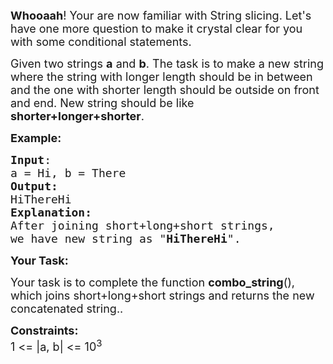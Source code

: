 <div><div class="problems_problem_content__Xm_eO"><p><span style="font-size:18px"><strong>Whooaah</strong>! Your are now familiar with String slicing. Let's have one more question to make it crystal clear for you with some conditional statements.</span></p>

<p><span style="font-size:18px">Given two strings <strong>a</strong> and <strong>b</strong>. The task is to make a new string where the string with longer length should be in between and the one with shorter length should be outside on front and end. New string should be like <strong>shorter+longer+shorter</strong>.</span></p>

<p><span style="font-size:18px"><strong>Example:</strong></span></p>

<pre><span style="font-size:18px"><strong>Input</strong>: </span>
<span style="font-size:18px">a = Hi, b = There</span>
<span style="font-size:18px"><strong>Output:</strong> </span>
<span style="font-size:18px">HiThereHi</span>
<span style="font-size:18px"><strong>Explanation:</strong> </span>
<span style="font-size:18px">After joining short+long+short strings, 
we have new string as "<strong>HiThereHi</strong>".</span></pre>

<p><span style="font-size:18px"><strong>Your Task:</strong></span></p>

<p><span style="font-size:18px">Your&nbsp;task is to complete the function <strong>combo_string</strong>(), which joins short+long+short strings and returns the&nbsp;new concatenated string..</span></p>

<p><span style="font-size:18px"><strong>Constraints:</strong><br>
1 &lt;= |a, b| &lt;= 10<sup>3</sup></span></p>

<p>&nbsp;</p>
</div></div>